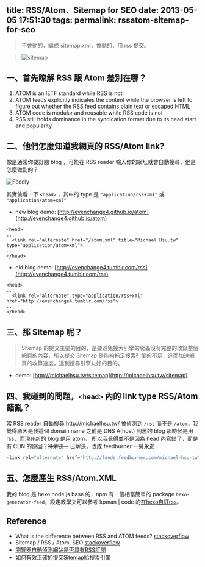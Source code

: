 title: RSS/Atom、Sitemap for SEO
date: 2013-05-05 17:51:30
tags: 
permalink: rssatom-sitemap-for-seo
---
> 不會動的，編成 sitemap.xml，會動的，用 rss 提交。 

> ![sitemap](http://3.bp.blogspot.com/-x-lZtfOu5rU/Tokfsiby51I/AAAAAAAAEPc/4ixGhkOKwDQ/s1600/sitemap.jpg)

## 一、首先瞭解 RSS 跟 Atom 差別在哪？
1. ATOM is an IETF standard while RSS is not
2. ATOM feeds explicitly indicates the content while the browser is left to figure out whether the RSS feed contains plain text or escaped HTML
3. ATOM code is modular and reusable while RSS code is not
4. RSS still holds dominance in the syndication format due to its head start and popularity

<!-- more -->

## 二、他們怎麼知道我網頁的 RSS/Atom link?
像是通常你要訂閱 blog ，可能在 RSS reader 輸入你的網址就會自動搜尋，他是怎麼做到的？

![Feedly](http://i.imgur.com/j3LIruF.png)

其實偷看一下 `<head>` ，其中的 type 是 `"application/rss+xml"` 或 `"application/atom+xml"`

- new blog demo: [http://evenchange4.github.io/atom](http://evenchange4.github.io/atom)

```
<head>
...
  <link rel="alternate" href="/atom.xml" title="Michael Hsu.tw" type="application/atom+xml">
...
</head>
```

- old blog demo: [http://evenchange4.tumblr.com/rss](http://evenchange4.tumblr.com/rss)

```
<head>
...
  <link rel="alternate" type="application/rss+xml" href="http://evenchange4.tumblr.com/rss">
...
</head>
```

## 三、那 Sitemap 呢？
> Sitemap 的提交主要的目的，是要避免搜索引擎的爬蟲沒有完整的收錄整個網頁的內容，所以提交 Sitemap 是能夠補足搜索引擎的不足，進而加速網頁的收錄速度，達到搜尋引擎友好的目的。

- demo: [http://michaelhsu.tw/sitemap](http://michaelhsu.tw/sitemap)

## 四、我碰到的問題，`<head>` 內的 link type RSS/Atom 錯亂？
當 RSS reader 自動搜尋 http://michaelhsu.tw/ 會偵測到 `/rss` 而不是 `/atom`，我覺得原因是我這個 domain name 之前是 DNS A(host) 到舊的 blog 那時候是用 rss，而現在新的 blog 是用 atom。
所以我覺得並不是因為 head 內寫錯了，而是有 CDN 的原因？~~待解決...~~
已解決，改成 feedburner 一勞永逸

```r
<link rel="alternate" href="http://feeds.feedburner.com/michael-hsu-tw" title="Michael Hsu.tw" type="application/atom+xml">
```

## 五、怎麼產生 RSS/Atom.XML
我的 blog 是 hexo node.js base 的，npm 有一個相當簡單的 package `hexo-generator-feed`，設定教學文可以參考 kpman | code 的[在hexo自訂rss](http://code.kpman.cc/2013/05/08/%E5%9C%A8hexo%E8%87%AA%E8%A8%82rss/)。

## Reference
- What is the difference between RSS and ATOM feeds? [stackoverflow](http://stackoverflow.com/questions/6619717/what-is-the-difference-between-rss-and-atom-feeds)
- Sitemap / RSS / Atom, SEO [stackoverflow](http://stackoverflow.com/questions/11006823/sitemap-rss-atom-seo)
- [瀏覽器自動偵測網站是否具有RSS訂閱](http://niucp03.blogspot.tw/2010/09/rss.html)
- [如何有效正確的提交Sitemap給搜索引擎](http://blog.seo-tw.org/2011/10/sitemap.html)


